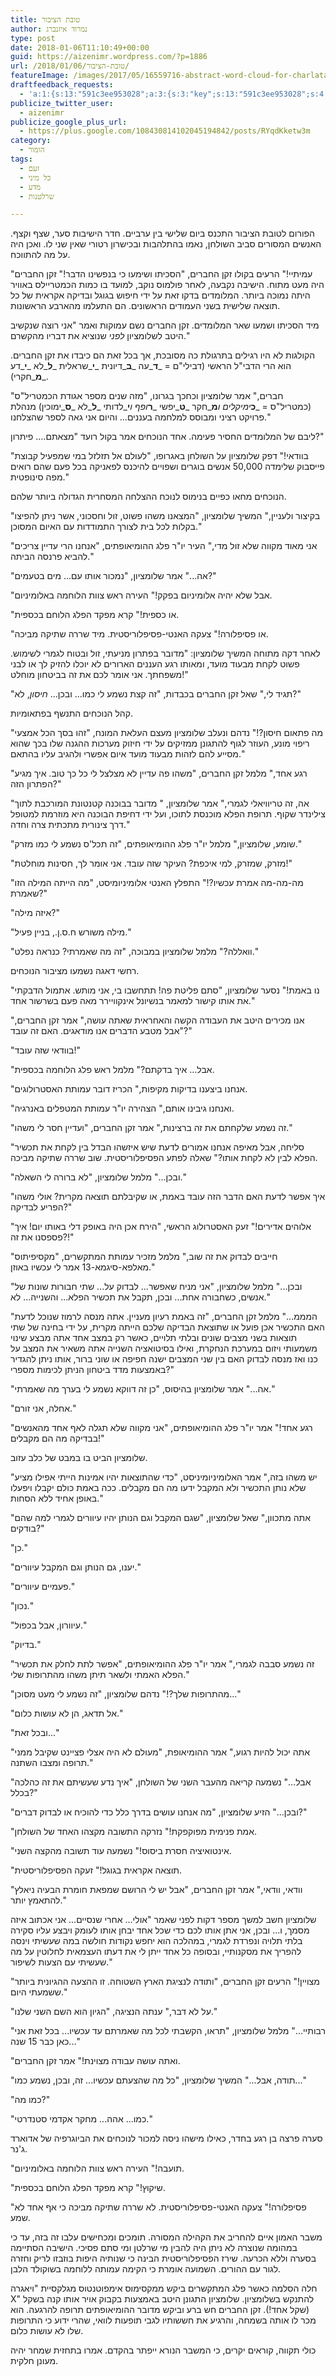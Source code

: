 ```yaml
---
title: טובת הציבור
author: נמרוד איזנברג
type: post
date: 2018-01-06T11:10:49+00:00
guid: https://aizenimr.wordpress.com/?p=1886
url: /2018/01/06/טובת-הציבור/
featureImage: /images/2017/05/16559716-abstract-word-cloud-for-charlatan-with-related-tags-and-terms-1.jpg
draftfeedback_requests:
  - 'a:1:{s:13:"591c3ee953028";a:3:{s:3:"key";s:13:"591c3ee953028";s:4:"time";s:10:"1495023337";s:7:"user_id";s:8:"91501967";}}'
publicize_twitter_user:
  - aizenimr
publicize_google_plus_url:
  - https://plus.google.com/108430814102045194842/posts/RYqdKketw3m
category:
  - הומור
tags:
  - זעם
  - כל מיני
  - מדע
  - שרלטנות

---
```

הפורום לטובת הציבור התכנס ביום שלישי בין ערביים. חדר הישיבות סער, שצף וקצף. האנשים המסורים סביב השולחן, נאמו בהתלהבות ובכישרון רטורי שאין שני לו. ואכן היה על מה להתווכח.

"עמיתיי!" הרעים בקולו זקן החברים, "הסכיתו ושימעו כי בנפשינו הדבר!" זקן החברים היה מעט מתוח. הישיבה נקבעה, לאחר פולמוס נוקב, למועד בו כמות הכמטריילס באוויר היתה נמוכה ביותר. המלומדים בדקו זאת על ידי חיפוש בגוגל ובדיקה אקראית של כל תוצאה שלישית בשני העמודים הראשונים. הם התעלמו מהארבע הראשונות.

מיד הסכיתו ושמעו שאר המלומדים. זקן החברים נשם עמוקות ואמר "אני רוצה שנקשיב היטב לשלומציון _לפני_ שנוציא את דבריו מהקשרם."

הקולגות לא היו רגילים בתרגולת כה מסובכת, אך בכל זאת הם כיבדו את זקן החברים. הוא הרי הדבי"ל הראשי (דבילי"ם = _**ד**_עה _**ב**_דיונית _**י**_שראלית _**ל**_לא _**י**_דע _**מ**_חקרי).

"חברים," אמר שלומציון וכחכך בגרונו, "מזה שנים מספר אגודת הכמטריל"ס (כמטריל"ס = _**כ**_ימיקלים ו_**מ**_חקר _**ט**_יפשי _**ר**_ופף ו_**י**_לדותי _**ל**_לא _**ס**_ימוכין) מנהלת פרויקט רציני ומבוסס למלחמה בעננים... והיום אני גאה לספר שהצלחנו."

ליבם של המלומדים החסיר פעימה. אחד הנוכחים אמר בקול רועד "מצאתם.... פיתרון?"

"בוודאי!" דפק שלומציון על השולחן באגרופו, "לעולם אל תזלזל במי שמפעיל קבוצת פייסבוק שלימדה 50,000 אנשים בוגרים ושפויים להיכנס לפאניקה בכל פעם שהם רואים מפה סינופטית."

הנוכחים מחאו כפיים בנימוס לנוכח ההצלחה המסחרית הגדולה ביותר שלהם.

"בקיצור ולעניין," המשיך שלומציון, "המצאנו משהו פשוט, זול וחסכוני, אשר ניתן להפיצו בקלות לכל בית לצורך התמודדות עם האיום המסוכן."

"אני מאוד מקווה שלא זול מדי," העיר יו"ר פלג ההומיאופתים, "אנחנו הרי עדיין צריכים להביא פרנסה הביתה."

"אה..." אמר שלומציון, "נמכור אותו עם... מים בטעמים?"

"אבל שלא יהיה אלומיניום בפקק!" העירה ראש צוות הלוחמה באלומיניום.

"או כספית!" קרא מפקד הפלג הלוחם בכספית.

"או פסיפלורה!" צעקה האנטי-פסיפלוריסטית. מיד שררה שתיקה מביכה.

לאחר דקה מתוחה המשיך שלומציון: "מדובר בפתרון מניעתי, זול ובטוח לגמרי לשימוש. פשוט לקחת מבעוד מועד, ומאותו רגע העננים הארורים לא יוכלו להזיק לך או לבני משפחתך. אני אומר לכם את זה בביטחון מוחלט!"

"תגיד לי," שאל זקן החברים בכבדות, "זה קצת נשמע לי כמו... ובכן... _חיסון_, לא?"

קהל הנוכחים התנשף בפתאומיות.

"מה פתאום חיסון?!" נדהם ונעלב שלומציון מעצם העלאת המונח, "זהו בסך הכל אמצעי ריפוי מונע, העוזר לגוף להתגונן ממזיקים על ידי חיזוק מערכות ההגנה שלו בכך שהוא מסייע להם לזהות מבעוד מועד איום אפשרי ולהגיב עליו בהתאם."

"רגע אחד," מלמל זקן החברים, "משהו פה עדיין לא מצלצל לי כל כך טוב. איך מגיע הפתרון הזה?"

"אה, זה טריוויאלי לגמרי," אמר שלומציון, " מדובר בבוכנה קטנטונת המורכבת לתוך צילינדר שקוף. תרופת הפלא מוכנסת לתוכו, ועל ידי דחיפת הבוכנה היא מוזרמת למטופל דרך צינורית מתכתית צרה וחדה."

"שומע, שלומציון," מלמל יו"ר פלג ההומיאופתים, "זה תכל'ס נשמע לי כמו מזרק."

"מזרק, שמזרק, למי איכפת? העיקר שזה עובד. אני אומר לך, חסינות מוחלטת!"

"מה-מה-מה אמרת עכשיו?!" התפלץ האנטי אלומיניומיסט, "מה הייתה המילה הזו שאמרת?"

"איזה מילה?"

"מילה משורש ח.ס.ן., בניין פעיל."

"וואללה?" מלמל שלומציון במבוכה, "זה מה שאמרתי? כנראה נפלט."

רחשי דאגה נשמעו מציבור הנוכחים.

"נו באמת!" נסער שלומציון, "סתם פליטת פה! תתחשבו בי, אני מותש. אתמול הדבקתי את אותו קישור למאמר בנשיונל אינקוויירר מאה פעם בשרשור אחד."

"אנו מכירים היטב את העבודה הקשה והאחראית שאתה עושה," אמר זקן החברים, "אבל מטבע הדברים אנו מודאגים. האם זה עובד?"

"בוודאי שזה עובד!"

"אבל... איך בדקתם?" מלמל ראש פלג הלוחמה בכספית.

"אנחנו ביצענו בדיקות מקיפות," הכריז דובר עמותת האסטרולוגים.

"ואנחנו גיבינו אותם," הצהירה יו"ר עמותת המטפלים באנרגיה.

"זה נשמע שלקחתם את זה ברצינות," אמר זקן החברים, "ועדיין חסר לי משהו."

"סליחה, אבל מאיפה אנחנו אמורים לדעת שיש איזשהו הבדל בין לקחת את תכשיר הפלא לבין לא לקחת אותו?" שאלה לפתע הפסיפלוריסטית. שוב שררה שתיקה מביכה.

"ובכן..." מלמל שלומציון, "לא ברורה לי השאלה."

"איך אפשר לדעת האם הדבר הזה עובד באמת, או שקיבלתם תוצאה מקרית? אולי משהו הפריע לבדיקה?"

"אלוהים אדירים!" זעק האסטרולוג הראשי, "הירח אכן היה באופק דלי באותו יום! איך פספסנו את זה?!"

"חייבים לבדוק את זה שוב," מלמל מזכיר עמותת המתקשרים, "מקסיפיתוס מאלפא-סיגמא-13 אמר לי עכשיו באוזן."

"ובכן..." מלמל שלומציון, "אני מניח שאפשר... לבדוק על... שתי חבורות שונות של אנשים, כשחבורה אחת... ובכן, תקבל את תכשיר הפלא... והשנייה... לא."

"המממ..." מלמל זקן החברים, "זה באמת רעיון מעניין. אתה מנסה לרמוז שנוכל לדעת האם התכשיר אכן פועל או שתוצאת הבדיקה שלכם הייתה מקרית, על ידי בחינה של שתי תוצאות בשני מצבים שונים ובלתי תלויים, כאשר רק במצב אחד אתה מבצע שינוי משמעותי ויזום במערכת הנחקרת, ואילו בסיטואציה השנייה אתה משאיר את המצב על כנו ואז מנסה לבדוק האם בין שני המצבים ישנה חפיפה או שוני ברור, אותו ניתן להגדיר באמצעות מדד ביטחון הניתן לכימות מספרי?"

"אה..." אמר שלומציון בהיסוס, "כן זה דווקא נשמע לי בערך מה שאמרתי."

"אחלה, אני זורם."

"רגע אחד!" אמר יו"ר פלג ההומיאופתים, "אני מקווה שלא תגלה לאף אחד מהאנשים בבדיקה מה הם מקבלים!"

שלומציון הביט בו במבט של כלב עזוב.

"יש משהו בזה," אמר האלומיניומיניסט, "כדי שהתוצאות יהיו אמינות הייתי אפילו מציע שלא נותן התכשיר ולא המקבל ידעו מה הם מקבלים. ככה באמת כולם יקבלו ויפעלו באופן אחיד ללא הסחות."

"אתה מתכוון," שאל שלומציון, "שגם המקבל וגם הנותן יהיו עיוורים לגמרי למה שהם בודקים?"

"כן."

"יענו, גם הנותן וגם המקבל עיוורים."

"פעמיים עיוורים."

"נכון."

"עיוורון, אבל בכפול."

"בדיוק."

"זה נשמע סבבה לגמרי," אמר יו"ר פלג ההומיאופתים, "אפשר לתת לחלק את תכשיר הפלא האמתי ולשאר תיתן משהו מהתרופות שלי."

"מהתרופות שלך?!" נדהם שלומציון, "זה נשמע לי מעט מסוכן..."

"אל תדאג, הן לא עושות כלום."

"ובכל זאת..."

"אתה יכול להיות רגוע," אמר ההומיאופת, "מעולם לא היה אצלי פציינט שקיבל ממני תרופה ומצבו השתנה."

"אבל..." נשמעה קריאה מהעבר השני של השולחן, "איך נדע שעשיתם את זה כהלכה בכלל?"

"ובכן..." הזיע שלומציון, "מה אנחנו עושים בדרך כלל כדי להוכיח או לבדוק דברים?"

"אמת פנימית מפוקפקת!" נזרקה התשובה מקצהו האחד של השולחן.

"אינטואיציה חסרת ביסוס!" נשמעה עוד תשובה מהקצה השני.

"תוצאה אקראית בגוגל!" זעקה הפסיפלוריסטית.

"וודאי, וודאי," אמר זקן החברים, "אבל יש לי הרושם שמפאת חומרת הבעיה ניאלץ להתאמץ יותר."

שלומציון חשב למשך מספר דקות לפני שאמר "אולי... אחרי שנסיים... אני אכתוב איזה מסמך, ו... ובכן, אני אתן אותו לכם כדי שכל אחד יבחן אותו לעומק ויבצע עליו סקירה בלתי תלויה ונפרדת לגמרי, במהלכה הוא יחפש נקודות חולשה במה שעשיתי וינסה להפריך את מסקנותיי, ובסופה כל אחד ייתן לי את דעתו העצמאית לחלוטין על מה שעשיתי עם הצעות לשיפור."

"מצויין!" הרעים זקן החברים, "ותודה לנציגת הארץ השטוחה. זו ההצעה ההגיונית ביותר ששמעתי היום."

"על לא דבר," ענתה הנציגה, "הגיון הוא השם השני שלנו."

"רבותיי..." מלמל שלומציון, "תראו, הקשבתי לכל מה שאמרתם עד עכשיו... בכל זאת אני כאן כבר 15 שנה..."

"ואתה עושה עבודה מצוינת!" אמר זקן החברים.

"תודה, אבל..." המשיך שלומציון, "כל מה שהצעתם עכשיו... זה, ובכן, נשמע כמו..."

"כמו מה?"

"כמו... אהה... מחקר אקדמי סטנדרטי."

סערה פרצה בן רגע בחדר, כאילו מישהו ניסה למכור לנוכחים את הביוגרפיה של אדוארד ג'נר.

"תועבה!" העירה ראש צוות הלוחמה באלומיניום.

"שיקוץ!" קרא מפקד הפלג הלוחם בכספית.

"פסיפלורה!" צעקה האנטי-פסיפלוריסטית. לא שררה שתיקה מביכה כי אף אחד לא שמע.

משבר האמון איים להחריב את הקהילה המסורה. תומכים ומכחישים עלבו זה בזה, עד כי במהומה שנוצרה לא ניתן היה להבין מי שרלטן ומי סתם פסיכי. הישיבה הסתיימה בסערה וללא הכרעה. שירז הפסיפלוריסטית הבינה כי שנותיה היפות בוזבזו לריק וחזרה לגור עם ההורים. השמועה אומרת כי הקימה עמותה ללוחמה בשוקולד הלבן.

חלה הסלמה כאשר פלג המתקשרים ביקש ממקסימוס אימפוטנטוס מגלקסיית "ויאגרה X" להתנקש בשלומציון. שלומציון התגונן היטב באמצעות בקבוק אויר אותו קנה בשקל (שקל אחד!). זקן החברים חש ברע וביקש מדובר ההומיאופתים תרופה להרגעה. הוא מכר לו אותה בשמחה, והרגיע את חששותיו לגבי תופעות לוואי, שהרי ידוע כי התרופות שלו לא עושות כלום.

כולי תקווה, קוראים יקרים, כי המשבר הנורא ייפתר בהקדם. אמרו בתחזית שמחר יהיה מעונן חלקית.